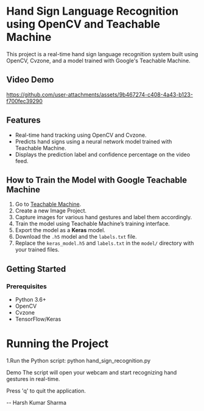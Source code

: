 # Hand Sign Language Recognition using OpenCV and Teachable Machine

This project is a real-time hand sign language recognition system built using OpenCV, Cvzone, and a model trained with Google's Teachable Machine.

## Video Demo

https://github.com/user-attachments/assets/9b467274-c408-4a43-b123-f700fec39290

## Features
- Real-time hand tracking using OpenCV and Cvzone.
- Predicts hand signs using a neural network model trained with Teachable Machine.
- Displays the prediction label and confidence percentage on the video feed.

## How to Train the Model with Google Teachable Machine
1. Go to [Teachable Machine](https://teachablemachine.withgoogle.com/).
2. Create a new Image Project.
3. Capture images for various hand gestures and label them accordingly.
4. Train the model using Teachable Machine’s training interface.
5. Export the model as a **Keras** model.
6. Download the `.h5` model and the `labels.txt` file.
7. Replace the `keras_model.h5` and `labels.txt` in the `model/` directory with your trained files.

## Getting Started

### Prerequisites
- Python 3.6+
- OpenCV
- Cvzone
- TensorFlow/Keras

# Running the Project

1.Run the Python script: python hand_sign_recognition.py

Demo
The script will open your webcam and start recognizing hand gestures in real-time.

Press 'q' to quit the application.


-- Harsh Kumar Sharma 

